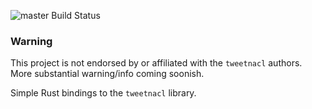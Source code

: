![master Build Status](https://travis-ci.org/dwtj/tweetnaclrs.svg?branch=master)

### Warning
This project is not endorsed by or affiliated with the `tweetnacl` authors.
More substantial warning/info coming soonish.

Simple Rust bindings to the `tweetnacl` library.
